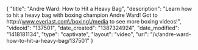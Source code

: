 {
    "title": "Andre Ward: How to Hit a Heavy Bag",
    "description": "Learn how to hit a heavy bag with boxing champion Andre Ward! Got to http:\/\/www.everlast.com\/boxing\/media to see more boxing videos!",
    "videoid": "137501",
    "date_created": "1387324924",
    "date_modified": "1418181134",
    "type": "captivate",
    "layout": "video",
    "url": "\/v\/andre-ward-how-to-hit-a-heavy-bag\/137501"
}